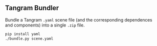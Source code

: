 ## Tangram Bundler

Bundle a Tangram `.yaml` scene file (and the corresponding dependences and components) into a single `.zip` file.

```bash
pip install yaml
./bundle.py scene.yaml
```


